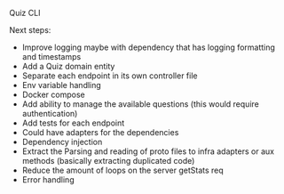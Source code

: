 Quiz CLI



Next steps:

- Improve logging maybe with dependency that has logging formatting and timestamps
- Add a Quiz domain entity 
- Separate each endpoint in its own controller file
- Env variable handling
- Docker compose
- Add ability to manage the available questions (this would require authentication)
- Add tests for each endpoint
- Could have adapters for the dependencies
- Dependency injection
- Extract the Parsing and reading of proto files to infra adapters or aux methods (basically extracting duplicated code)
- Reduce the amount of loops on the server getStats req
- Error handling 